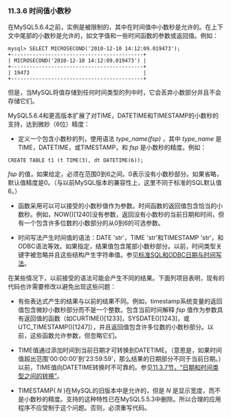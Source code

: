 ### 11.3.6 时间值小数秒

在MySQL5.6.4之前，实例是被限制的，其中在时间值中小数秒是允许的。在上下文中尾部的小数秒是允许的，如文字值和一些时间函数的参数或返回值。例如：

```
mysql> SELECT MICROSECOND('2010-12-10 14:12:09.019473');
+-------------------------------------------+
| MICROSECOND('2010-12-10 14:12:09.019473') |
+-------------------------------------------+
| 19473                                     |
+-------------------------------------------+
```

但是，当MySQL将值存储到任何时间类型的列中时，它会丢弃小数部分并且不会存储它们。

MySQL5.6.4和更高版本扩展了对TIME，DATETIME和TIMESTAMP的小数秒的支持，达到微妙（6位）精度：

* 定义一个包含小数秒的列，使用语法 *type\_name(fsp)* ，其中 *type\_name* 是TIME，DATETIME，或TIMESTAMP，和 *fsp* 是小数秒的精度。例如：

```
CREATE TABLE t1 (t TIME(3), dt DATETIME(6));
```

 *fsp* 的值，如果给定，必须在范围0到6之间。0表示没有小数秒部分。如果省略，默认值精度是0。（与以前MySQL版本的兼容性上，这里不同于标准的SQL默认值6。）

* 函数采用可以可以接受的小数秒值作为参数。时间函数的返回值包含恰当的小数秒。例如，NOW()[1240]没有参数，返回没有小数秒的当前日期和时间，但有一个包含许多位数的小数部分的从0到6的可选参数。

* 时间写法产生时间值的语法：DATE 'str'，TIME 'str'和TIMESTAMP 'str'，和ODBC语法等效。如果指定，结果值包含尾部小数秒部分。以前，时间类型关键字被忽略并且这些结构产生字符串值。参见[标准SQL和ODBC日期与时间写法](？？)。

在某些情况下，以前接受的语法可能会产生不同的结果。下面列项目表明，现有的代码也许需要修改以避免出现这些问题：

* 有些表达式产生的结果与以前的结果不同。例如，timestamp系统变量的返回值包含微妙小数秒部分而不是一个整数。包含当前时间解释 *fsp* 值作为参数具有返回值的函数（如CURTIME()[1233]，SYSDATE()[1243]，或UTC_TIMESTAMP()[1247]），并且返回值包含许多位数的小数秒部分。以前，这些函数允许参数，但忽略它们。

* TIME值通过添加时间到当前日期才可转换到DATETIME。（意思是，如果时间值超出范围'00:00:00'到'23:59:59'，那么结果的日期部分不同于当前日期。）以前，TIME值向DATETIME转换时不可靠的。参见[11.3.7节，“日期和时间类型之间的转换”](./11.03.07_Conversion_Between_Date_and_Time_Types.md)。

* TIMESTAMP( *N* )在MySQL的旧版本中是允许的，但是 *N* 是显示宽度，而不是小数秒的精度。支持的这种特性已在MySQL5.5.3中删除。所以合理的应用程序不应受制于这个问题。否则，必须重写代码。